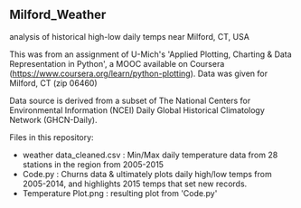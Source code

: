 ## Milford_Weather
analysis of historical high-low daily temps near Milford, CT, USA

This was from an assignment of U-Mich's 'Applied Plotting, Charting & Data Representation in Python', a MOOC available on Coursera
(https://www.coursera.org/learn/python-plotting). Data was given for Milford, CT (zip 06460)

Data source is derived from a subset of The National Centers for Environmental Information (NCEI) Daily Global Historical Climatology Network (GHCN-Daily). 

Files in this repository:

- weather data_cleaned.csv : Min/Max daily temperature data from 28 stations in the region from 2005-2015
- Code.py : Churns data & ultimately plots daily high/low temps from 2005-2014, and highlights 2015 temps that set new records.
- Temperature Plot.png : resulting plot from 'Code.py'
